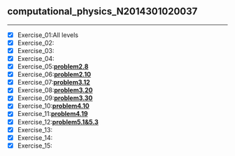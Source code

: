 ## computational_physics_N2014301020037   
***        
- [x] Exercise_01:All levels     
- [x] Exercise_02:      
- [x] Exercise_03:     
- [x] Exercise_04:    
- [x] Exercise_05:**[problem2.8](https://github.com/humorson/computational_physics_N2014301020037/blob/master/exercise_05/exercise_05.md)**    
- [x] Exercise_06:**[problem2.10](https://github.com/humorson/computational_physics_N2014301020037/blob/master/exercise_06/exercise_06.md)**     
- [x] Exercise_07:**[problem3.12](https://github.com/humorson/computational_physics_N2014301020037/blob/master/exercise_07.md)**   
- [x] Exercise_08:**[problem3.20](https://github.com/humorson/computational_physics_N2014301020037/blob/master/exercise_08/exercise_08.md)**     
- [x] Exercise_09:**[problem3.30](https://github.com/humorson/computational_physics_N2014301020037/edit/master/exercise_09/exercise_09.md)**        
- [x] Exercise_10:**[problem4.10](https://github.com/humorson/computational_physics_N2014301020037/blob/master/exercise_10/exercise_10.md)**      
- [x] Exercise_11:**[problem4.19](https://github.com/humorson/computational_physics_N2014301020037/blob/master/exercise_10/exercise_10.md)**             
- [x] Exercise_12:**[problem5.1&5.3](https://github.com/humorson/computational_physics_N2014301020037/blob/master/exercise_12/exercise_12.md)**      
- [x] Exercise_13:    
- [x] Exercise_14:    
- [x] Exercise_15:
